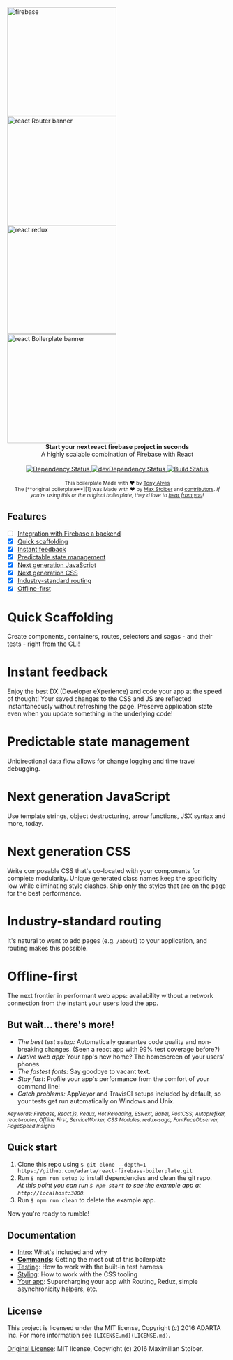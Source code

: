 <img width="250px" src="https://firebase.google.com/_static/35503dd6b7/images/firebase/lockup.png" alt="firebase" align="center" />

<br />
<img width="250px" src="https://raw.githubusercontent.com/reactjs/react-router/master/logo/horizontal.png" alt="react Router banner" align="center" />

<br />
<img width="250px" src="https://raw.githubusercontent.com/reactjs/redux/master/logo/logo-title-dark.png" alt="react redux" align="center" />

<br />
<img width="250px" src="https://raw.githubusercontent.com/mxstbr/react-boilerplate-brand/master/assets/logo.png" alt="react Boilerplate banner" align="center" />

<div align="center"><strong>Start your next react firebase project in seconds</strong></div>
<div align="center">A highly scalable combination of Firebase with React</div>

<br />

<div align="center">
  <!-- Dependency Status -->
  <a href="https://david-dm.org/adarta/react-firebase-boilerplate">
    <img src="https://david-dm.org/adarta/react-firebase-boilerplate.svg" alt="Dependency Status" />
  </a>
  <!-- devDependency Status -->
  <a href="https://david-dm.org/adarta/react-firebase-boilerplate#info=devDependencies">
    <img src="https://david-dm.org/adarta/react-firebase-boilerplate/dev-status.svg" alt="devDependency Status" />
  </a>
  <!-- Build Status -->
  <a href="https://travis-ci.org/adarta/react-firebase-boilerplate">
    <img src="https://travis-ci.org/adarta/react-firebase-boilerplate.svg" alt="Build Status" />
  </a>
    </a>
</div>
<br />

<div align="center">
  <sub>This boilerplate Made with ❤︎ by <a href="https://twitter.com/talves">Tony Alves</a></sub><br /><sub>The [**original boilerplate**][1] was Made with ❤︎ by <a href="https://twitter.com/mxstbr">Max Stoiber</a> and <a href="https://github.com/mxstbr/react-boilerplate/graphs/contributors">contributors</a>. <i>If you're using this or the original boilerplate, they'd love to <a href="https://github.com/mxstbr/react-boilerplate/issues/115">hear from you</a>!</i></sub>
  </div>

## Features
- [ ] [Integration with Firebase a backend](#)
- [x] [Quick scaffolding](#quick-scaffolding)
- [x] [Instant feedback](#instant-feedback)
- [x] [Predictable state management](#predictable-state-management)
- [x] [Next generation JavaScript](#next-generation-javascript)
- [x] [Next generation CSS](#next-generation-css)
- [x] [Industry-standard routing](#industry-standard-routing)
- [x] [Offline-first](#offline-first)

# Quick Scaffolding

Create components, containers, routes, selectors and sagas - and their tests - right from the CLI!

# Instant feedback

Enjoy the best DX (Developer eXperience) and code your app at the speed of thought! Your saved changes to the CSS and JS are reflected instantaneously without refreshing the page. Preserve application state even when you update something in the underlying code!

# Predictable state management

Unidirectional data flow allows for change logging and time travel debugging.

# Next generation JavaScript

Use template strings, object destructuring, arrow functions, JSX syntax and more, today.

# Next generation CSS

Write composable CSS that's co-located with your components for complete modularity. Unique generated class names keep the specificity low while eliminating style clashes. Ship only the styles that are on the page for the best performance.

# Industry-standard routing

It's natural to want to add pages (e.g. `/about`) to your application, and routing makes this possible.

# Offline-first

The next frontier in performant web apps: availability without a network connection from the instant your users load the app.

## But wait... there's more!

  - *The best test setup:* Automatically guarantee code quality and non-breaking
    changes. (Seen a react app with 99% test coverage before?)
  - *Native web app:* Your app's new home? The homescreen of your users' phones.
  - *The fastest fonts:* Say goodbye to vacant text.
  - *Stay fast*: Profile your app's performance from the comfort of your command
    line!
  - *Catch problems:* AppVeyor and TravisCI setups included by default, so your
    tests get run automatically on Windows and Unix.

<sub><i>Keywords: Firebase, React.js, Redux, Hot Reloading, ESNext, Babel, PostCSS, Autoprefixer, react-router, Offline First, ServiceWorker, CSS Modules, redux-saga, FontFaceObserver, PageSpeed Insights</i></sub>

## Quick start

1. Clone this repo using `$ git clone --depth=1 https://github.com/adarta/react-firebase-boilerplate.git`
1. Run `$ npm run setup` to install dependencies and clean the git repo.<br />
   *At this point you can run `$ npm start` to see the example app at `http://localhost:3000`.*
1. Run `$ npm run clean` to delete the example app.

Now you're ready to rumble!

## Documentation

- [Intro](docs/general): What's included and why
- [**Commands**](docs/general/commands.md): Getting the most out of this boilerplate
- [Testing](docs/testing): How to work with the built-in test harness
- [Styling](docs/css): How to work with the CSS tooling
- [Your app](docs/js): Supercharging your app with Routing, Redux, simple
  asynchronicity helpers, etc.

## License

This project is licensed under the MIT license, Copyright (c) 2016 ADARTA Inc. For more information see `[LICENSE.md](LICENSE.md)`.

[Original License](https://github.com/mxstbr/react-boilerplate/blob/master/LICENSE.md): MIT license, Copyright (c) 2016 Maximilian Stoiber.

[1]: https://github.com/mxstbr/react-boilerplate/
